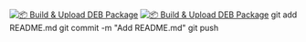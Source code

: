 [![📦 Build & Upload DEB Package](https://github.com/hbkdad/HomeNetMonitor/actions/workflows/package-and-push.yml/badge.svg)](https://github.com/hbkdad/HomeNetMonitor/actions/workflows/package-and-push.yml)
[![📦 Build & Upload DEB Package](https://github.com/hbkdad/HomeNetMonitor/actions/workflows/package-and-push.yml/badge.svg)](https://github.com/hbkdad/HomeNetMonitor/actions/workflows/package-and-push.yml)
git add README.md
git commit -m "Add README.md"
git push
